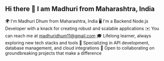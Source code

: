 ## Hi there 👋 I am Madhuri from Maharashtra, India

🌍 I'm Madhuri Dhum from Maharashtra, India
🖥️ I'm a Backend Node.js Developer with a knack for creating robust and scalable applications
✉️ You can reach me at madhuridhum11@gmail.com
🎓 Lifelong learner, always exploring new tech stacks and tools
🎯 Specializing in API development, database management, and cloud integrations
🤝 Open to collaborating on groundbreaking projects that make a difference
